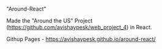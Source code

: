 "Around-React"

Made the "Around the US" Project (https://github.com/avishaypesk/web_project_4) in React.

Githup Pages - https://avishaypesk.github.io/around-react/

